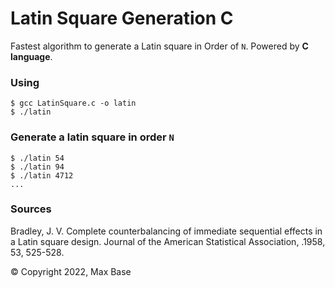 # Latin Square Generation C

Fastest algorithm to generate a Latin square in Order of `N`. Powered by **C language**.

### Using

```
$ gcc LatinSquare.c -o latin
$ ./latin
```

### Generate a latin square in order `N`

```
$ ./latin 54
$ ./latin 94
$ ./latin 4712
...
```

### Sources

Bradley, J. V. Complete counterbalancing of immediate sequential effects in a Latin square design. Journal of the American Statistical Association, .1958, 53, 525-528.

© Copyright 2022, Max Base
